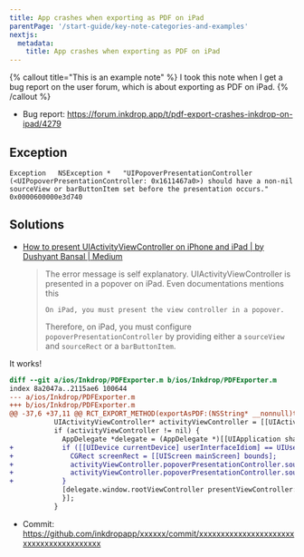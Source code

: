 ```yaml
---
title: App crashes when exporting as PDF on iPad
parentPage: '/start-guide/key-note-categories-and-examples'
nextjs:
  metadata:
    title: App crashes when exporting as PDF on iPad
---
```


{% callout title="This is an example note" %}
I took this note when I get a bug report on the user forum, which is about exporting as PDF on iPad.
{% /callout %}

- Bug report: <https://forum.inkdrop.app/t/pdf-export-crashes-inkdrop-on-ipad/4279>

## Exception

```
Exception	NSException *	"UIPopoverPresentationController (<UIPopoverPresentationController: 0x1611467a0>) should have a non-nil sourceView or barButtonItem set before the presentation occurs."	0x0000600000e3d740
```

## Solutions

- [How to present UIActivityViewController on iPhone and iPad | by Dushyant Bansal | Medium](https://dushyant37.medium.com/how-to-present-uiactivityviewcontroller-on-iphone-and-ipad-ae72013d2a5a)
  > The error message is self explanatory. UIActivityViewController is presented in a popover on iPad. Even documentations mentions this
  >
  > ```
  > On iPad, you must present the view controller in a popover.
  > ```
  >
  > Therefore, on iPad, you must configure `popoverPresentationController` by providing either a `sourceView` and `sourceRect` or a `barButtonItem`.

It works!

```diff
diff --git a/ios/Inkdrop/PDFExporter.m b/ios/Inkdrop/PDFExporter.m
index 8a2047a..2115ae6 100644
--- a/ios/Inkdrop/PDFExporter.m
+++ b/ios/Inkdrop/PDFExporter.m
@@ -37,6 +37,11 @@ RCT_EXPORT_METHOD(exportAsPDF:(NSString* __nonnull)title
           UIActivityViewController* activityViewController = [[UIActivityViewController alloc] initWithActivityItems:dataToShare applicationActivities:nil];
           if (activityViewController != nil) {
             AppDelegate *delegate = (AppDelegate *)[[UIApplication sharedApplication] delegate];
+            if ([[UIDevice currentDevice] userInterfaceIdiom] == UIUserInterfaceIdiomPad) {
+              CGRect screenRect = [[UIScreen mainScreen] bounds];
+              activityViewController.popoverPresentationController.sourceView = delegate.window.rootViewController.view;
+              activityViewController.popoverPresentationController.sourceRect = CGRectMake(screenRect.size.width / 2, screenRect.size.height, 10, 10);
+            }
             [delegate.window.rootViewController presentViewController:activityViewController animated:YES completion:^() {
             }];
           }
```

- Commit: https://github.com/inkdropapp/xxxxxx/commit/xxxxxxxxxxxxxxxxxxxxxxxxxxxxxxxxxxxxxxxx

